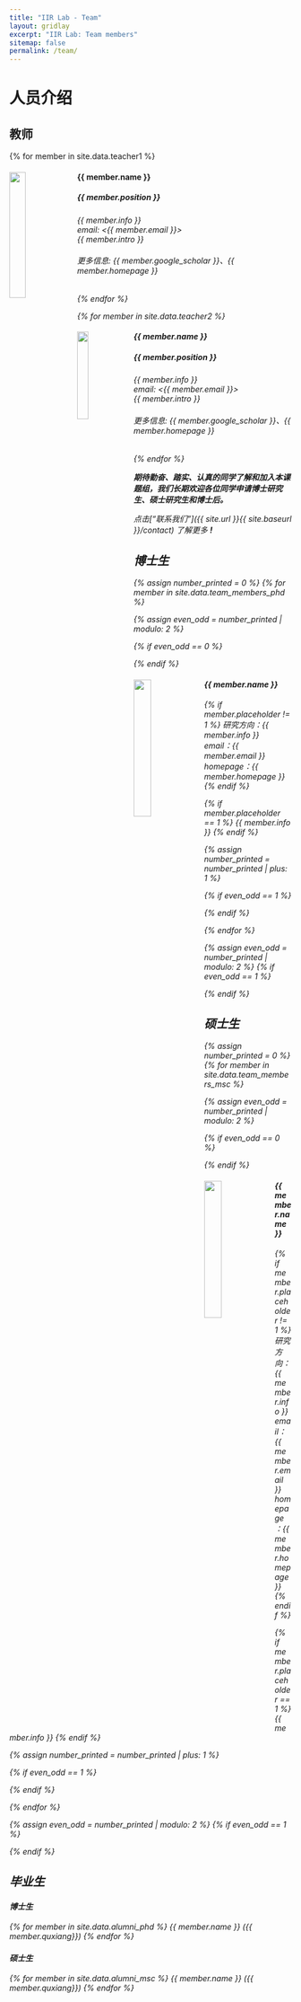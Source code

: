 ```yaml
---
title: "IIR Lab - Team"
layout: gridlay
excerpt: "IIR Lab: Team members"
sitemap: false
permalink: /team/
---
```


# 人员介绍


## 教师

{% for member in site.data.teacher1 %}

<div class="box2 clearfix">
  <img src="{{ site.url }}{{ site.baseurl }}/images/teampic/{{ member.photo }}" class="img-responsive" width="24%" style="float: left" />
  <h4><strong> {{ member.name }}</strong> </h4>
  <h5>{{ member.position }}</h5>
  <i>{{ member.info }}   <br>email: <{{ member.email }}> <br>{{ member.intro }} 


  <h6> 更多信息: {{ member.google_scholar }}、{{ member.homepage }}</h6>

</div>

{% endfor %} 

{% for member in site.data.teacher2 %}

<div class="box2 clearfix">
  <img src="{{ site.url }}{{ site.baseurl }}/images/teampic/{{ member.photo }}" class="img-responsive" width="20%" style="float: left" />
  <h4>{{ member.name }}</h4>
  <h5>{{ member.position }}</h5>
  <i>{{ member.info }}   <br>email: <{{ member.email }}> <br>{{ member.intro }} 


  <h6> 更多信息: {{ member.google_scholar }}、{{ member.homepage }}</h6>

</div>

{% endfor %} 

**期待勤奋、踏实、认真的同学了解和加入本课题组，我们长期欢迎各位同学申请博士研究生、硕士研究生和博士后。**

点击[“联系我们”]({{ site.url }}{{ site.baseurl }}/contact) 了解更多 **!**
<!-- **We are  looking for new PhD students, Postdocs, and Master students to join the team** [(see openings)]({{ site.url }}{{ site.baseurl }}/contact) **!** -->

## 博士生

{% assign number_printed = 0 %}
{% for member in site.data.team_members_phd %}

{% assign even_odd = number_printed | modulo: 2 %}

{% if even_odd == 0 %}
<div class="row">
{% endif %}

<div class="col-sm-6 clearfix">
  <img src="{{ site.url }}{{ site.baseurl }}/images/teampic/{{ member.photo }}" class="img-responsive" width="25%" style="float: left" />
  <h4>{{ member.name }}</h4>
  {% if member.placeholder != 1 %}
  <i>研究方向：{{ member.info }} <br> email：{{ member.email }} <br> homepage：{{ member.homepage }}</i>
  {% endif %}
  
  {% if member.placeholder == 1 %}
  <i>{{ member.info }}</i>
  {% endif %}
</div>

{% assign number_printed = number_printed | plus: 1 %}

{% if even_odd == 1 %}
</div>
{% endif %}

{% endfor %}

{% assign even_odd = number_printed | modulo: 2 %}
{% if even_odd == 1 %}
</div>
{% endif %}


## 硕士生

{% assign number_printed = 0 %}
{% for member in site.data.team_members_msc %}

{% assign even_odd = number_printed | modulo: 2 %}

{% if even_odd == 0 %}
<div class="row">
{% endif %}

<div class="col-sm-6 clearfix">
  <img src="{{ site.url }}{{ site.baseurl }}/images/teampic/{{ member.photo }}" class="img-responsive" width="25%" style="float: left" />
  <h4>{{ member.name }}</h4>
  {% if member.placeholder != 1 %}
  <i>研究方向：{{ member.info }} <br> email：{{ member.email }} <br> homepage：{{ member.homepage }}</i>
  {% endif %}
  
  {% if member.placeholder == 1 %}
  <i>{{ member.info }}</i>
  {% endif %}
</div>

{% assign number_printed = number_printed | plus: 1 %}

{% if even_odd == 1 %}
</div>
{% endif %}

{% endfor %}

{% assign even_odd = number_printed | modulo: 2 %}
{% if even_odd == 1 %}
</div>
{% endif %}





## 毕业生
<div class="row">

<h4>博士生</h4>
{% for member in site.data.alumni_phd %}
{{ member.name }}  ({{ member.quxiang}})
{% endfor %}

<!-- <div class="col-sm-4 clearfix"> -->
<h4>硕士生</h4>
{% for member in site.data.alumni_msc %}
{{ member.name }}  ({{ member.quxiang}})
{% endfor %}
<!-- </div> -->


</div>


